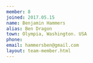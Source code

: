 ```yaml
---
member: 8
joined: 2017.05.15
name: Benjamin Hammers
alias: Ben Dragon
town: Olympia, Washington. USA
phone:
email: hammersben@gmail.com
layout: team-member.html
---
```



